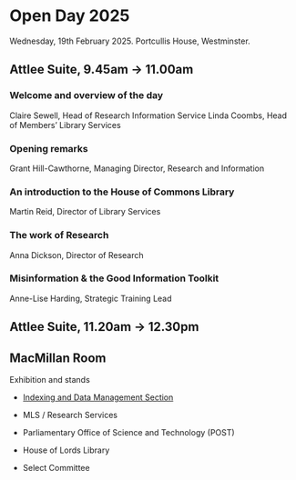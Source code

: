 # Open Day 2025

Wednesday, 19th February 2025. Portcullis House, Westminster.

## Attlee Suite, 9.45am &rarr; 11.00am

### Welcome and overview of the day
Claire Sewell, Head of Research Information Service
Linda Coombs, Head of Members’ Library Services

### Opening remarks
Grant Hill-Cawthorne, Managing Director, Research and Information

### An introduction to the House of Commons Library
Martin Reid, Director of Library Services

### The work of Research
Anna Dickson, Director of Research

### Misinformation & the Good Information Toolkit
Anne-Lise Harding, Strategic Training Lead


## Attlee Suite, 11.20am &rarr; 12.30pm

<!--
<table>
	<tbody>
		<tr>
			<td valign="top">
				<p>09:45 - 11:00</p>
			</td>
			<td>
				<h3>Welcome and overview of the day</h3>
				<ul>
					<li>Claire Sewell, Head of Research Information Service</li>
					<li>Linda Coombs, Head of Members’ Library Services</li>
				</ul>
				
				<h3>Opening remarks</h3>
				<ul>
					<li>Grant Hill-Cawthorne, Managing Director (R&I)</li>
				</ul>
				
				<h3>An introduction to the House of Commons Library</h3>
				<ul>
					<li>Martin Reid, Director of Library Services</li>
				</ul>
				
				<h3>The work of Research</h3>
				<ul>
					<li>Anna Dickson, Director of Research</li>
				</ul>
				
				<h3>Misinformation & the Good Information Toolkit</h3>
				<ul>
					<li>Anne-Lise Harding, Strategic Training Lead</li>
				</ul>
			</td>
		</tr>
		<tr>
			<td valign="top">
				<p>11:20 - 12:30</p>
			</td>
			<td>
				<h3>The induction of MPs</h3>
				<ul>
					<li>Hannah Roberts</li>
				</ul>
				
				<h3>Single Subject View / Subject Specialist Finder</h3>
				<ul>
					<li>Susannah Foulis</li>
				</ul>
				
				<h3>From parchment to podcasts: collecting, safeguarding and providing ready access to the records of Parliament</h3>
				<ul>
					<li>Adrian Brown, Director of Knowledge and Information</li>
				</ul>
			</td>
		</tr>
	</tbody>
</table>
-->
		
## MacMillan Room

Exhibition and stands

* [Indexing and Data Management Section](idms)

* MLS / Research Services

* Parliamentary Office of Science and Technology (POST)

* House of Lords Library

* Select Committee


